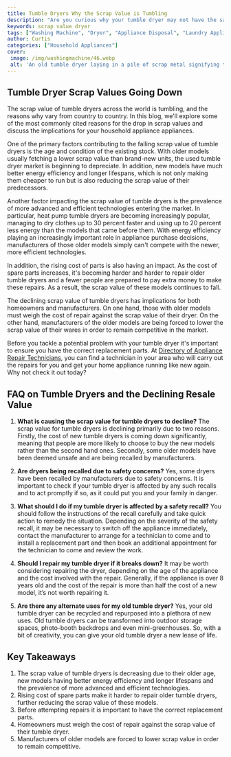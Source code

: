 ```yaml
---
title: Tumble Dryers Why the Scrap Value is Tumbling
description: "Are you curious why your tumble dryer may not have the same scrap values it once had Read this blog post to learn more about changes in the market and why it could be hurting the scrap value of your tumble dryer"
keywords: scrap value dryer
tags: ["Washing Machine", "Dryer", "Appliance Disposal", "Laundry Appliances", "Buy Appliance"]
author: Curtis
categories: ["Household Appliances"]
cover: 
 image: /img/washingmachine/46.webp
 alt: 'An old tumble dryer laying in a pile of scrap metal signifying the decreasing scrap value for tumble dryers'
---
```

## Tumble Dryer Scrap Values Going Down

The scrap value of tumble dryers across the world is tumbling, and the reasons why vary from country to country. In this blog, we'll explore some of the most commonly cited reasons for the drop in scrap values and discuss the implications for your household appliance appliances. 

One of the primary factors contributing to the falling scrap value of tumble dryers is the age and condition of the existing stock. With older models usually fetching a lower scrap value than brand-new units, the used tumble dryer market is beginning to depreciate. In addition, new models have much better energy efficiency and longer lifespans, which is not only making them cheaper to run but is also reducing the scrap value of their predecessors. 

Another factor impacting the scrap value of tumble dryers is the prevalence of more advanced and efficient technologies entering the market. In particular, heat pump tumble dryers are becoming increasingly popular, managing to dry clothes up to 30 percent faster and using up to 20 percent less energy than the models that came before them. With energy efficiency playing an increasingly important role in appliance purchase decisions, manufacturers of those older models simply can't compete with the newer, more efficient technologies. 

In addition, the rising cost of parts is also having an impact. As the cost of spare parts increases, it's becoming harder and harder to repair older tumble dryers and a fewer people are prepared to pay extra money to make these repairs. As a result, the scrap value of these models continues to fall. 

The declining scrap value of tumble dryers has implications for both homeowners and manufacturers. On one hand, those with older models must weigh the cost of repair against the scrap value of their dryer. On the other hand, manufacturers of the older models are being forced to lower the scrap value of their wares in order to remain competitive in the market. 

Before you tackle a potential problem with your tumble dryer it's important to ensure you have the correct replacement parts. At [Directory of Appliance Repair Technicians](./pages/appliance-repair-technicians), you can find a technician in your area who will carry out the repairs for you and get your home appliance running like new again. Why not check it out today?

## FAQ on Tumble Dryers and the Declining Resale Value

1. **What is causing the scrap value for tumble dryers to decline?**
The scrap value for tumble dryers is declining primarily due to two reasons. Firstly, the cost of new tumble dryers is coming down significantly, meaning that people are more likely to choose to buy the new models rather than the second hand ones. Secondly, some older models have been deemed unsafe and are being recalled by manufacturers. 

2. **Are dryers being recalled due to safety concerns?**
Yes, some dryers have been recalled by manufacturers due to safety concerns. It is important to check if your tumble dryer is affected by any such recalls and to act promptly if so, as it could put you and your family in danger. 

3. **What should I do if my tumble dryer is affected by a safety recall?**
You should follow the instructions of the recall carefully and take quick action to remedy the situation. Depending on the severity of the safety recall, it may be necessary to switch off the appliance immediately, contact the manufacturer to arrange for a technician to come and to install a replacement part and then book an additional appointment for the technician to come and review the work. 

4. **Should I repair my tumble dryer if it breaks down?**
It may be worth considering repairing the dryer, depending on the age of the appliance and the cost involved with the repair. Generally, if the appliance is over 8 years old and the cost of the repair is more than half the cost of a new model, it’s not worth repairing it. 

5. **Are there any alternate uses for my old tumble dryer?**
Yes, your old tumble dryer can be recycled and repurposed into a plethora of new uses. Old tumble dryers can be transformed into outdoor storage spaces, photo-booth backdrops and even mini-greenhouses. So, with a bit of creativity, you can give your old tumble dryer a new lease of life.

## Key Takeaways
1. The scrap value of tumble dryers is decreasing due to their older age, new models having better energy efficiency and longer lifespans and the prevalence of more advanced and efficient technologies. 
2. Rising cost of spare parts make it harder to repair older tumble dryers, further reducing the scrap value of these models. 
3. Before attempting repairs it is important to have the correct replacement parts.
4. Homeowners must weigh the cost of repair against the scrap value of their tumble dryer. 
5. Manufacturers of older models are forced to lower scrap value in order to remain competitive.
